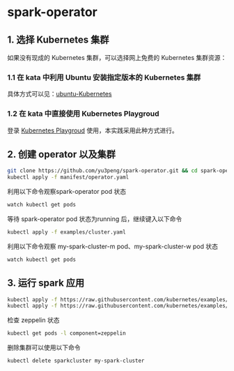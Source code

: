 # spark-operator

## 1. 选择 Kubernetes 集群
如果没有现成的 Kubernetes 集群，可以选择网上免费的 Kubernetes 集群资源：

### 1.1 在 kata 中利用 Ubuntu 安装指定版本的 Kubernetes 集群
具体方式可以见：[ubuntu-Kubernetes](https://github.com/yu3peng/ubuntu-Kubernetes)

### 1.2 在 kata 中直接使用 Kubernetes Playgroud
登录 [Kubernetes Playgroud](https://katacoda.com/courses/kubernetes/playground) 使用，本实践采用此种方式进行。

## 2. 创建 operator 以及集群

```bash
git clone https://github.com/yu3peng/spark-operator.git && cd spark-operator
kubectl apply -f manifest/operator.yaml 
```

利用以下命令观察spark-operator pod 状态
```bash
watch kubectl get pods
```

等待 spark-operator pod 状态为running 后，继续键入以下命令
```bash
kubectl apply -f examples/cluster.yaml
```

利用以下命令观察 my-spark-cluster-m pod、my-spark-cluster-w pod 状态
```bash
watch kubectl get pods
```

## 3. 运行 spark 应用
```bash
kubectl apply -f https://raw.githubusercontent.com/kubernetes/examples/master/staging/spark/zeppelin-controller.yaml
kubectl apply -f https://raw.githubusercontent.com/kubernetes/examples/master/staging/spark/zeppelin-service.yaml
```

检查 zeppelin 状态
```bash
kubectl get pods -l component=zeppelin
```



删除集群可以使用以下命令
```bash
kubectl delete sparkcluster my-spark-cluster
```

